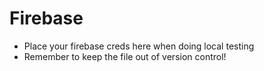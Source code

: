 # Firebase
- Place your firebase creds here when doing local testing
- Remember to keep the file out of version control!